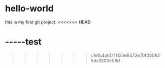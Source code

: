 # hello-world
this is my first git project.
<<<<<<< HEAD

-----test
=======
>>>>>>> c1e1b4af6711123e8472e70f030825dc3200c09d
